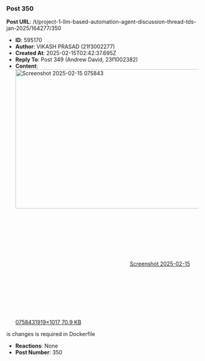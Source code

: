 ### Post 350
**Post URL**: /t/project-1-llm-based-automation-agent-discussion-thread-tds-jan-2025/164277/350
- **ID**: 595170
- **Author**: VIKASH PRASAD (21f3002277)
- **Created At**: 2025-02-15T02:42:37.695Z
- **Reply To**: Post 349 (Andrew David, 23f1002382)
- **Content**:  
  <div class="lightbox-wrapper"><a class="lightbox" href="https://europe1.discourse-cdn.com/flex013/uploads/iitm/original/3X/d/2/d2cb339eab8983304f220c258a57f4db8cd76213.png" data-download-href="/uploads/short-url/u4LCPuNaRYEWsimvnsykic5CAmf.png?dl=1" title="Screenshot 2025-02-15 075843" rel="noopener nofollow ugc"><img src="https://europe1.discourse-cdn.com/flex013/uploads/iitm/optimized/3X/d/2/d2cb339eab8983304f220c258a57f4db8cd76213_2_690x365.png" alt="Screenshot 2025-02-15 075843" data-base62-sha1="u4LCPuNaRYEWsimvnsykic5CAmf" width="690" height="365" srcset="https://europe1.discourse-cdn.com/flex013/uploads/iitm/optimized/3X/d/2/d2cb339eab8983304f220c258a57f4db8cd76213_2_690x365.png, https://europe1.discourse-cdn.com/flex013/uploads/iitm/optimized/3X/d/2/d2cb339eab8983304f220c258a57f4db8cd76213_2_1035x547.png 1.5x, https://europe1.discourse-cdn.com/flex013/uploads/iitm/optimized/3X/d/2/d2cb339eab8983304f220c258a57f4db8cd76213_2_1380x730.png 2x" data-dominant-color="202020"><div class="meta"><svg class="fa d-icon d-icon-far-image svg-icon" aria-hidden="true"><use href="#far-image"></use></svg><span class="filename">Screenshot 2025-02-15 075843</span><span class="informations">1919×1017 70.9 KB</span><svg class="fa d-icon d-icon-discourse-expand svg-icon" aria-hidden="true"><use href="#discourse-expand"></use></svg></div></a></div>
is changes is required in Dockerfile
- **Reactions**: None
- **Post Number**: 350

